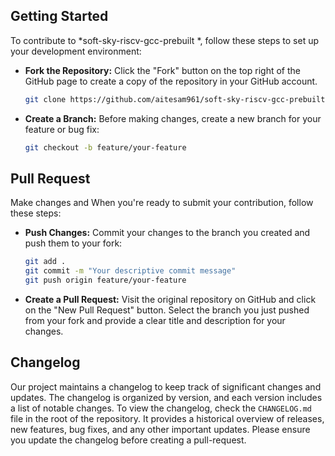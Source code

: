## Getting Started
To contribute to *soft-sky-riscv-gcc-prebuilt *, follow these steps to set up your development environment:

-  **Fork the Repository:** Click the "Fork" button on the top right of the GitHub page to create a copy of the repository in your GitHub account.

    ```bash
    git clone https://github.com/aitesam961/soft-sky-riscv-gcc-prebuilt.git
    ```

- **Create a Branch:** Before making changes, create a new branch for your feature or bug fix:

    ```bash
    git checkout -b feature/your-feature
    ```
    
## Pull Request

Make changes and When you're ready to submit your contribution, follow these steps:

- **Push Changes:** Commit your changes to the branch you created and push them to your fork:

    ```bash
    git add .
    git commit -m "Your descriptive commit message"
    git push origin feature/your-feature
    ```

- **Create a Pull Request:** Visit the original repository on GitHub and click on the "New Pull Request" button. Select the branch you just pushed from your fork and provide a clear title and description for your changes.

## Changelog

Our project maintains a changelog to keep track of significant changes and updates. The changelog is organized by version, and each version includes a list of notable changes.
To view the changelog, check the `CHANGELOG.md` file in the root of the repository. It provides a historical overview of releases, new features, bug fixes, and any other important updates. Please ensure you update the changelog before creating a pull-request.

